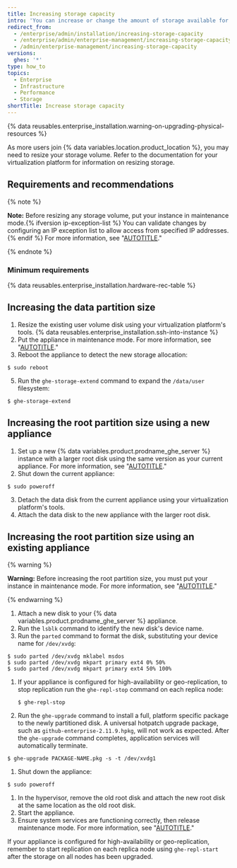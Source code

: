 ```yaml
---
title: Increasing storage capacity
intro: 'You can increase or change the amount of storage available for Git repositories, databases, search indexes, and other persistent application data.'
redirect_from:
  - /enterprise/admin/installation/increasing-storage-capacity
  - /enterprise/admin/enterprise-management/increasing-storage-capacity
  - /admin/enterprise-management/increasing-storage-capacity
versions:
  ghes: '*'
type: how_to
topics:
  - Enterprise
  - Infrastructure
  - Performance
  - Storage
shortTitle: Increase storage capacity
---
```

{% data reusables.enterprise_installation.warning-on-upgrading-physical-resources %}

As more users join {% data variables.location.product_location %}, you may need to resize your storage volume. Refer to the documentation for your virtualization platform for information on resizing storage.

## Requirements and recommendations

{% note %}

**Note:** Before resizing any storage volume, put your instance in maintenance mode.{% ifversion ip-exception-list %} You can validate changes by configuring an IP exception list to allow access from specified IP addresses. {% endif %} For more information, see "[AUTOTITLE](/admin/configuration/configuring-your-enterprise/enabling-and-scheduling-maintenance-mode)."

{% endnote %}

### Minimum requirements

{% data reusables.enterprise_installation.hardware-rec-table %}

## Increasing the data partition size

1. Resize the existing user volume disk using your virtualization platform's tools.
{% data reusables.enterprise_installation.ssh-into-instance %}
3. Put the appliance in maintenance mode. For more information, see "[AUTOTITLE](/admin/configuration/configuring-your-enterprise/enabling-and-scheduling-maintenance-mode)."
4. Reboot the appliance to detect the new storage allocation:
  ```shell
  $ sudo reboot
  ```
5. Run the `ghe-storage-extend` command to expand the `/data/user` filesystem:
  ```shell
  $ ghe-storage-extend
  ```

## Increasing the root partition size using a new appliance

1. Set up a new {% data variables.product.prodname_ghe_server %} instance with a larger root disk using the same version as your current appliance. For more information, see "[AUTOTITLE](/admin/installation/setting-up-a-github-enterprise-server-instance)."
2. Shut down the current appliance:
  ```shell
  $ sudo poweroff
  ```
3. Detach the data disk from the current appliance using your virtualization platform's tools.
4. Attach the data disk to the new appliance with the larger root disk.

## Increasing the root partition size using an existing appliance

{% warning %}

**Warning:** Before increasing the root partition size, you must put your instance in maintenance mode. For more information, see "[AUTOTITLE](/admin/configuration/configuring-your-enterprise/enabling-and-scheduling-maintenance-mode)."

{% endwarning %}

1. Attach a new disk to your {% data variables.product.prodname_ghe_server %} appliance.
1. Run the `lsblk` command to identify the new disk's device name.
1. Run the `parted` command to format the disk, substituting your device name for `/dev/xvdg`:
  ```shell
  $ sudo parted /dev/xvdg mklabel msdos
  $ sudo parted /dev/xvdg mkpart primary ext4 0% 50%
  $ sudo parted /dev/xvdg mkpart primary ext4 50% 100%
  ```
1. If your appliance is configured for high-availability or geo-replication, to stop replication run the `ghe-repl-stop` command on each replica node:

   ```shell
   $ ghe-repl-stop
   ```
   
1. Run the `ghe-upgrade` command to install a full, platform specific package to the newly partitioned disk. A universal hotpatch upgrade package, such as `github-enterprise-2.11.9.hpkg`, will not work as expected. After the `ghe-upgrade` command completes, application services will automatically terminate.

  ```shell
  $ ghe-upgrade PACKAGE-NAME.pkg -s -t /dev/xvdg1
  ```
1. Shut down the appliance:
  ```shell
  $ sudo poweroff
  ```
1. In the hypervisor, remove the old root disk and attach the new root disk at the same location as the old root disk.
1. Start the appliance.
1. Ensure system services are functioning correctly, then release maintenance mode. For more information, see "[AUTOTITLE](/admin/configuration/configuring-your-enterprise/enabling-and-scheduling-maintenance-mode)."

If your appliance is configured for high-availability or geo-replication, remember to start replication on each replica node using `ghe-repl-start` after the storage on all nodes has been upgraded.

